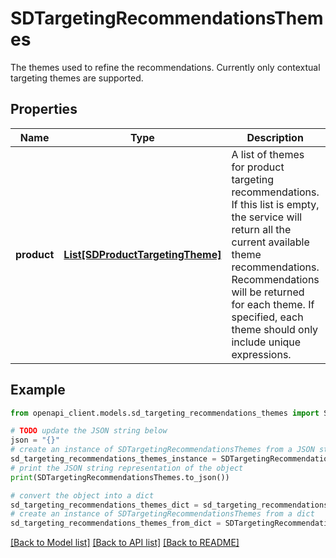 # SDTargetingRecommendationsThemes

The themes used to refine the recommendations. Currently only contextual targeting themes are supported.

## Properties

Name | Type | Description | Notes
------------ | ------------- | ------------- | -------------
**product** | [**List[SDProductTargetingTheme]**](SDProductTargetingTheme.md) | A list of themes for product targeting recommendations. If this list is empty, the service will return all the current available theme recommendations. Recommendations will be returned for each theme. If specified, each theme should only include unique expressions. | [optional] 

## Example

```python
from openapi_client.models.sd_targeting_recommendations_themes import SDTargetingRecommendationsThemes

# TODO update the JSON string below
json = "{}"
# create an instance of SDTargetingRecommendationsThemes from a JSON string
sd_targeting_recommendations_themes_instance = SDTargetingRecommendationsThemes.from_json(json)
# print the JSON string representation of the object
print(SDTargetingRecommendationsThemes.to_json())

# convert the object into a dict
sd_targeting_recommendations_themes_dict = sd_targeting_recommendations_themes_instance.to_dict()
# create an instance of SDTargetingRecommendationsThemes from a dict
sd_targeting_recommendations_themes_from_dict = SDTargetingRecommendationsThemes.from_dict(sd_targeting_recommendations_themes_dict)
```
[[Back to Model list]](../README.md#documentation-for-models) [[Back to API list]](../README.md#documentation-for-api-endpoints) [[Back to README]](../README.md)


